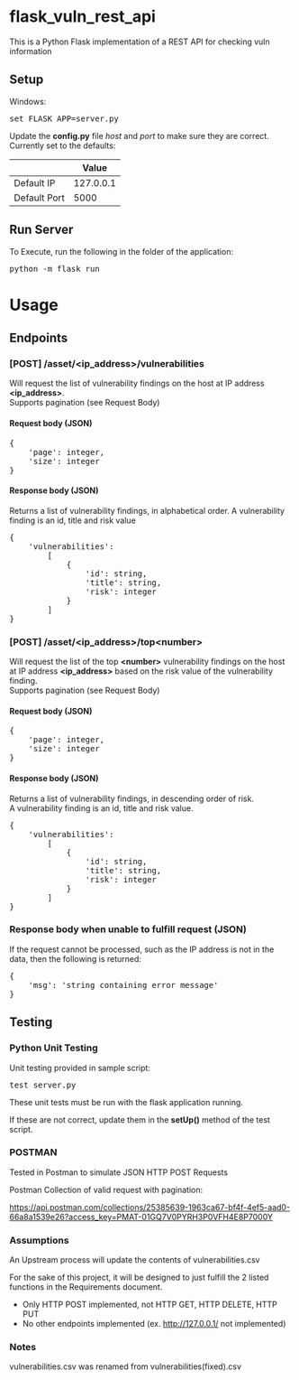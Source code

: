 # flask_vuln_rest_api

This is a Python Flask implementation of a REST API for checking vuln information

## Setup

Windows:

<pre>set FLASK_APP=server.py</pre>

Update the **config.py** file *host* and *port* to make sure they are correct.
Currently set to the defaults: 

| | Value|
| --- | --- |
| Default IP | 127.0.0.1 |
| Default Port | 5000 |

## Run Server

To Execute, run the following in the folder of the application:

<pre>python -m flask run</pre>

# Usage

## Endpoints

### [POST] /asset/<ip_address>/vulnerabilities

Will request the list of vulnerability findings on the host at IP address **<ip_address>**.  
Supports pagination (see Request Body)

#### Request body (JSON)
<pre>
{
    'page': integer,
    'size': integer
}
</pre>

#### Response body (JSON)

Returns a list of vulnerability findings, in alphabetical order.  A vulnerability finding is an id, title and risk value

<pre>
{
    'vulnerabilities': 
        [
            {
                'id': string,
                'title': string,
                'risk': integer
            }
        ]
}
</pre>

### [POST] /asset/<ip_address>/top\<number\>

Will request the list of the top **\<number\>** vulnerability findings on the host at IP address **<ip_address>** 
based on the risk value of the vulnerability finding.  
Supports pagination (see Request Body)

#### Request body (JSON)
<pre>
{
    'page': integer,
    'size': integer
}
</pre>

#### Response body (JSON)

Returns a list of vulnerability findings, in descending order of risk.  
A vulnerability finding is an id, title and risk value.

<pre>
{
    'vulnerabilities': 
        [
            {
                'id': string,
                'title': string,
                'risk': integer
            }
        ]
}
</pre>

### Response body when unable to fulfill request (JSON)

If the request cannot be processed, such as the IP address is not in the data, then the following is returned:

<pre>
{
    'msg': 'string containing error message'
}
</pre>


## Testing

### Python Unit Testing


Unit testing provided in sample script: <pre>test_server.py</pre>
These unit tests must be run with the flask application running.


If these are not correct, update them in the **setUp()** method of the test script.

### POSTMAN

Tested in Postman to simulate JSON HTTP POST Requests

Postman Collection of valid request with pagination:

https://api.postman.com/collections/25385639-1963ca67-bf4f-4ef5-aad0-66a8a1539e26?access_key=PMAT-01GQ7V0PYRH3P0VFH4E8P7000Y

### Assumptions

An Upstream process will update the contents of vulnerabilities.csv

For the sake of this project, it will be designed to just fulfill the 2 listed functions in the Requirements document.  
- Only HTTP POST implemented, not HTTP GET, HTTP DELETE, HTTP PUT
- No other endpoints implemented (ex. http://127.0.0.1/ not implemented)

### Notes

vulnerabilities.csv was renamed from vulnerabilities(fixed).csv
